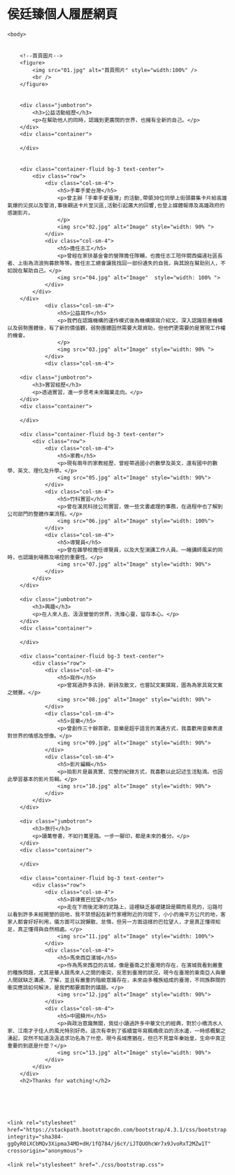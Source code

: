 # 侯廷臻個人履歷網頁

<html lang="zh-TW">

<head>
    <meta charset="UTF-8">
    <meta name="viewport" content="width=device-width, initial-scale=1.0">
    <meta http-equiv="X-UA-Compatible" content="ie=edge">
    <title>README
    </title>
    <link rel="stylesheet" href="README.css">

    <body>
    

        <!--首頁圖片-->
        <figure>
            <img src="01.jpg" alt="首頁照片" style="width:100%" />
            <br />
        </figure>


        <div class="jumbotron">
            <h3>公益活動經歷</h3>
            <p>在幫助他人的同時，認識到更廣闊的世界，也擁有全新的自己。</p>
        </div>
        <div class="container">

        </div>


        <div class="container-fluid bg-3 text-center">
            <div class="row">
                <div class="col-sm-4">
                    <h5>手牽手愛台灣</h5>
                    <p>曾主辦「手牽手愛臺灣」的活動,帶領30位同學上街頭募集卡片給高雄氣爆的災民以及警消,事後親送卡片至災區,活動引起廣大的回響,也登上媒體報導及高雄政府的感謝影片。
                    </p>
                    <img src="02.jpg" alt="Image" style="width: 90% ">
                </div>
                <div class="col-sm-4">
                    <h5>擔任志工</h5>
                    <p>曾經在家扶基金會的營隊擔任隊輔，也擔任志工陪伴關西偏遠社區長者、上街為流浪狗募款等等。擔任志工總會讓我找回一部份遺失的自我，與其說在幫助別人，不如說在幫助自己。</p>
                    <img src="04.jpg" alt="Image"  style="width: 100% ">
                </div>
            </div>
        </div>
                <div class="col-sm-4">
                    <h5>公益寫作</h5>
                    <p>我們在認識機構的運作模式後為機構撰寫介紹文。深入認識慈善機構以及弱勢團體後，有了新的價值觀，弱勢團體固然需要大眾資助，但他們更需要的是實現工作權的機會。
                    </p>
                    <img src="03.jpg" alt="Image" style="width: 90% ">
                </div>
                <div class="col-sm-4">

        <div class="jumbotron">
            <h3>實習經歷</h3>
            <p>透過實習，進一步思考未來職業走向。</p>
        </div>
        <div class="container">

        </div>

        <div class="container-fluid bg-3 text-center">
            <div class="row">
                <div class="col-sm-4">
                    <h5>家教</h5>
                    <p>現有兩年的家教經歷，曾經帶過國小的數學及英文，還有國中的數學、英文、理化及升學。</p>
                    <img src="05.jpg" alt="Image" style="width: 90%">
                </div>
                <div class="col-sm-4">
                    <h5>竹科實習</h5>
                    <p>曾在漢民科技公司實習，做一些文書處理的事務，在過程中也了解到公司部門的整體作業流程。</p>
                    <img src="06.jpg" alt="Image" style="width: 100%">
                </div>
                <div class="col-sm-4">
                    <h5>導覽員</h5>
                    <p>曾在雜學校擔任導覽員，以及大型演講工作人員。一睹講師風采的同時，也認識到場務及場控的重要性。</p>
                    <img src="07.jpg" alt="Image" style="width: 90%">
                </div>
            </div>
        </div>

        <div class="jumbotron">
            <h3>興趣</h3>
            <p>在人來人去、汲汲營營的世界，洗滌心靈，留存本心。</p>
        </div>
        <div class="container">

        </div>

        <div class="container-fluid bg-3 text-center">
            <div class="row">
                <div class="col-sm-4">
                    <h5>寫作</h5>
                    <p>曾寫過許多古詩、新詩及散文，也嘗試文案撰寫，圖為為家具寫文案之競賽。</p>
                    <img src="08.jpg" alt="Image" style="width: 90%">
                </div>
                <div class="col-sm-4">
                    <h5>音樂</h5>
                    <p>曾創作三十餘首歌，音樂是超乎語言的溝通方式，我喜歡用音樂表達對世界的情感及想像。</p>
                    <img src="09.jpg" alt="Image" style="width: 90%">
                </div>
                <div class="col-sm-4">
                    <h5>影片編輯</h5>
                    <p>拍影片是最真實、完整的紀錄方式，我喜歡以此記述生活點滴。也因此學習基本的影片剪輯。</p>
                    <img src="10.jpg" alt="Image" style="width: 90%">
                </div>
            </div>
        </div>

        <div class="jumbotron">
            <h3>旅行</h3>
            <p>讀萬卷書，不如行萬里路。一步一腳印，都是未來的養分。</p>
        </div>
        <div class="container">

        </div>

        <div class="container-fluid bg-3 text-center">
            <div class="row">
                <div class="col-sm-4">
                    <h5>菲律賓巴拉望</h5>
                    <p>走在下雨後泥濘的泥路上，這裡缺乏基礎建設是顯而易見的，沿路可以看到許多未經開墾的田地，我不禁想起在新竹家裡附近的河堤下，小小的幾平方公尺的地，客家人都會好好利用，儀方面可以說懶散、怠惰，但另一方面這樣的巴拉望人，才是真正懂得知足，真正懂得與自然相處。</p>
                    <img src="11.jpg" alt="Image" style="width: 100%">
                </div>
                <div class="col-sm-4">
                    <h5>馬來西亞濱城</h5>
                    <p>作為馬來西亞的古城，像是臺南之於臺灣的存在，在濱城我看到嚴重的種族問題，尤其是華人跟馬來人之間的衝突，反思到臺灣的狀況，現今在臺灣的東南亞人與華人間就缺乏溝通、了解，並且有嚴重的階級意識存在，未來由多種族組成的臺灣，不同族群間的衝突應該如何解決，是我們都要面對的議題。</p>
                    <img src="12.jpg" alt="Image" style="width: 90%">
                </div>
                <div class="col-sm-4">
                    <h5>中國蘇州</h5>
                    <p>與政治意識無關，我從小讀過許多中華文化的經典，對於小橋流水人家、江南才子佳人的風光特別好奇。這次有幸到了張續當年寫楓橋夜泊的流水邊，一時感概繫之湧起，突然不知道汲汲追求功名為了什麼，現今長城應猶在，但已不見當年秦始皇，生命中真正重要的到底是什麼？</p>
                    <img src="13.jpg" alt="Image" style="width: 90%">
                </div>
            </div>
        </div>
        <h2>Thanks for watching!</h2>




 
    <link rel="stylesheet" href="https://stackpath.bootstrapcdn.com/bootstrap/4.3.1/css/bootstrap.min.css" integrity="sha384-ggOyR0iXCbMQv3Xipma34MD+dH/1fQ784/j6cY/iJTQUOhcWr7x9JvoRxT2MZw1T" crossorigin="anonymous">

    <link rel="stylesheet" href="./css/bootstrap.css">


